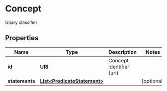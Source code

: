 

# Concept

Unary classifier
## Properties

Name | Type | Description | Notes
------------ | ------------- | ------------- | -------------
**id** | **URI** | Concept identifier (uri) | 
**statements** | [**List&lt;PredicateStatement&gt;**](PredicateStatement.md) |  |  [optional]



